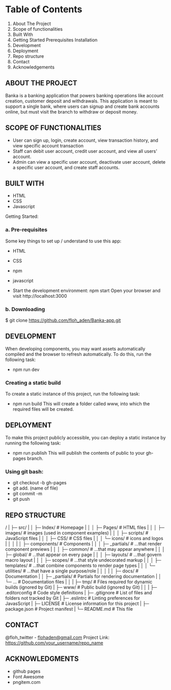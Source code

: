 # Table of Contents

1. About The Project
2. Scope of functionalities
3. Built With
4. Getting Started
   Prerequisites
   Installation
5. Development
6. Deployment
7. Repo structure
8. Contact
9. Acknowledgements

## ABOUT THE PROJECT

Banka is a banking application that powers banking operations like account creation, customer deposit and withdrawals. This application is meant to support a single bank, where users can signup and create bank accounts online, but must visit the branch to withdraw or deposit money.

## SCOPE OF FUNCTIONALITIES

- User can sign up, login, create account, view transaction history, and view specific account transaction
- Staff can debit user account, credit user account, and view all users' account.
- Admin can view a specific user account, deactivate user account, delete a specific user account, and create staff accounts.

## BUILT WITH

- HTML
- CSS
- Javascript

Getting Started:

### a. Pre-requisites

Some key things to set up / understand to use this app:

- HTML
- CSS
- npm
- javascript

- Start the development environment: npm start
  Open your browser and visit http://localhost:3000

### b. Downloading

$ git clone https://github.com/floh_aden/Banka-app.git

## DEVELOPMENT

When developing components, you may want assets automatically compiled and the browser to refresh automatically. To do this, run the following task:

- npm run dev

### Creating a static build

To create a static instance of this project, run the following task:

- npm run build
  This will create a folder called www, into which the required files will be created.

## DEPLOYMENT

To make this project publicly accessible, you can deploy a static instance by running the following task:

- npm run publish
  This will publish the contents of public to your gh-pages branch.

### Using git bash:

- git checkout -b gh-pages
- git add. (name of file)
- git commit -m
- git push

## REPO STRUCTURE

/
| ├─ src/
| │ ├─ Index/ # Homepage
| │ │ ├─ Pages/ # HTML files
| │ │ ├─ images/ # images (used in component examples)
| │ │ ├─ scripts/ # JavaScript files
| │ │ ├─ CSS/ # CSS files
| │ │ └─ icons/ # icons and logos
| │ │
| │ ├─ components/ # Components
| │ │ ├─ \_partials/ # …that render component previews
| │ │ ├─ common/ # …that may appear anywhere
| │ │ ├─ global/ # …that appear on every page
| │ │ ├─ layouts/ # …that govern macro layout
| │ │ ├─ scopes/ # …that style undecorated markup
| │ │ ├─ templates/ # …that combine components to render page types
| │ │ └─ utilities/ # …that have a single purpose/role
| │ │
| │ ├─ docs/ # Documentation
| │ ├─ \_partials/ # Partials for rendering documentation
| │ └─ … # Documentation files
| │
| ├─ tmp/ # Files required for dynamic builds (ignored by Git)
| ├─ www/ # Public build (ignored by Git)
| │
| ├─ .editorconfig # Code style definitions
| ├─ .gitignore # List of files and folders not tracked by Git
| ├─ .eslintrc # Linting preferences for JavasScript
| ├─ LICENSE # License information for this project
| ├─ package.json # Project manifest
| └─ README.md # This file

## CONTACT

@floh_twitter - flohaden@gmail.com
Project Link: https://github.com/your_username/repo_name

## ACKNOWLEDGMENTS

- github pages
- Font Awesome
- pngitem.com
